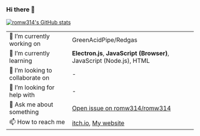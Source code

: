 ### Hi there 👋
[![romw314's GitHub stats](https://github-readme-stats.vercel.app/api?username=romw314&show_icons=true&theme=merko&rank_icon=default&show=reviews,discussions_started,discussions_answered)](https://github.com/anuraghazra/github-readme-stats)

|||
|---|---|
| 🔭 I’m currently working on | GreenAcidPipe/Redgas |
| 🌱 I’m currently learning | **Electron.js**, **JavaScript (Browser)**, JavaScript (Node.js), HTML |
| 👯 I’m looking to collaborate on | - |
| 🤔 I’m looking for help with | - |
| 💬 Ask me about something | [Open issue on romw314/romw314](https://github.com/romw314/romw314/issues/new/choose) |
| 📫 How to reach me | [itch.io](https://romw314.itch.io), [My website](https://romw314.github.io) |
